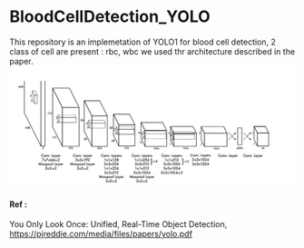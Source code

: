 # BloodCellDetection_YOLO

This repository is an implemetation of YOLO1 for blood cell detection, 2 class of cell are present : rbc, wbc
we used thr architecture described in the paper.
![GitHub Logo](/images/architecture.PNG)



#### Ref :
You Only Look Once: Unified, Real-Time Object Detection, https://pjreddie.com/media/files/papers/yolo.pdf
